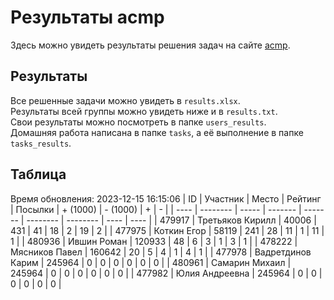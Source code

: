 # Результаты acmp
Здесь можно увидеть результаты решения задач на сайте [acmp](https://acmp.ru). 

## Результаты
Все решенные задачи можно увидеть в `results.xlsx`.  
Результаты всей группы можно увидеть ниже и в `results.txt`.  
Свои результаты можно посмотреть в папке `users_results`.  
Домашняя работа написана в папке `tasks`, а её выполнение в папке `tasks_results`.

## Таблица
Время обновления: 2023-12-15 16:15:06
| ID   | Участник | Место | Рейтинг | Посылки | + (1000) | - (1000) | +    | -    |
| ---- | -------- | ----- | ------- | ------- | -------- | -------- | ---- | ---- |
| 479917 | Третьяков Кирилл | 40006 | 431 | 41 | 18 | 2 | 19 | 2 |
| 477975 | Коткин Егор | 58119 | 241 | 28 | 11 | 1 | 11 | 1 |
| 480936 | Ившин Роман | 120933 | 48 | 6 | 3 | 1 | 3 | 1 |
| 478222 | Мясников Павел | 160642 | 20 | 5 | 4 | 1 | 4 | 1 |
| 477978 | Вадретдинов Карим | 245964 | 0 | 0 | 0 | 0 | 0 | 0 |
| 480961 | Самарин Михаил | 245964 | 0 | 0 | 0 | 0 | 0 | 0 |
| 477982 | Юлия Андреевна | 245964 | 0 | 0 | 0 | 0 | 0 | 0 |
